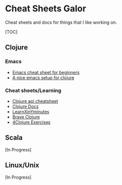 Cheat Sheets Galor
==================

Cheat sheets and docs for things that I like working on.

[TOC]

## Clojure
### Emacs
- [Emacs cheat sheet for beginners](http://sachachua.com/blog/2013/05/how-to-learn-emacs-a-hand-drawn-one-pager-for-beginners)
- [A nice emacs setup for clojure](http://www.braveclojure.com/basic-emacs/#Configuration)

### Cheat sheets/Learning
- [Clojure api cheatsheet](http://clojure.org/api/cheatsheet)
- [Clojure Docs](https://clojuredocs.org)
- [LearnXinYminutes](https://learnxinyminutes.com/docs/clojure/)
- [Brave Clojure](http://www.braveclojure.com)
- [4Clojure Exercises](http://www.4clojure.com/)


## Scala
[In Progress]

## Linux/Unix
[In Progress]
